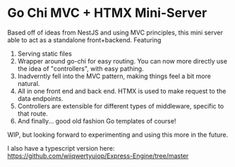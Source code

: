 # Go Chi MVC + HTMX Mini-Server

Based off of ideas from NestJS and using MVC principles, this mini server able to act as a standalone front+backend. Featuring

1) Serving static files
2) Wrapper around go-chi for easy routing. You can now more directly use the idea of "controllers", with easy pathing.
3) Inadverntly fell into the MVC pattern, making things feel a bit more natural.
4) All in one front end and back end. HTMX is used to make request to the data endpoints.
5) Controllers are extensible for different types of middleware, specific to that route.
6) And finally... good old fashion Go templates of course!

WIP, but looking forward to experimenting and using this more in the future.

I also have a typescript version here: https://github.com/wiiqwertyuiop/Express-Engine/tree/master
